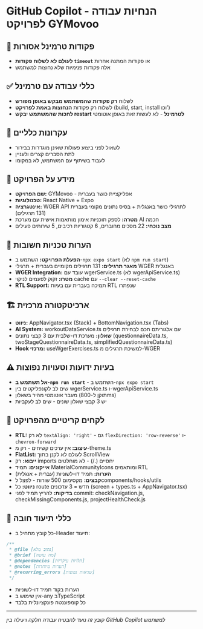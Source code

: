 # GitHub Copilot - הנחיות עבודה לפרויקט GYMovoo

## 🚫 פקודות טרמינל אסורות

- **לעולם לא לשלוח פקודות `timeout`** או פקודות המתנה אחרות
- אלה פקודות פנימיות שלא נחוצות למשתמש

## ✅ כללי עבודה עם טרמינל

- לשלוח **רק פקודות שהמשתמש מבקש באופן מפורש**
- לשלוח רק פקודות **הנחוצות באמת לפרויקט** (build, start, install וכו')
- **לחכות שהמשתמש יבקש restart לטרמינל** - לא לעשות זאת באופן אוטומטי

## 🎯 עקרונות כלליים

- לשאול לפני ביצוע פעולות שאינן מוגדרות בבירור
- לתת הסברים קצרים ולעניין
- לעבוד בשיתוף עם המשתמש, לא במקומו

## 📱 מידע על הפרויקט

- **שם הפרויקט:** GYMovoo - אפליקציית כושר בעברית
- **טכנולוגיות:** React Native + Expo
- **אינטגרציה:** WGER API לתרגילי כושר באנגלית + בסיס נתונים מקומי בעברית (131 תרגילים)
- **מטרה:** לספק תוכניות אימון מותאמות אישית עם מערכת AI חכמה
- **מצב נוכחי:** 22 מסכים מחוברים, 6 קטגוריות רכיבים, 5 שירותים פעילים

## 🔧 הערות טכניות חשובות

- **הפעלת הפרויקט:** השתמש ב-`npx expo start` (לא `npm run start`)
- **מאגר תרגילים:** 131 תרגילים מקומיים בעברית + תרגילי WGER באנגלית
- **WGER Integration:** עובד עם wgerService.ts (לא wgerApiService.ts)
- **מטרו:** זקוק לפעמים לניקוי cache עם `--clear --reset-cache`
- **RTL Support:** תמיכה בעברית עם בעיות RTL שנפתרו

## 🏗️ ארכיטקטורה מרכזית

- **ניווט:** AppNavigator.tsx (Stack) + BottomNavigation.tsx (Tabs)
- **AI System:** workoutDataService.ts עם אלגוריתם חכם לבחירת תרגילים
- **שאלון:** מערכת דו-שלבית עם 3 קבצי נתונים (questionnaireData.ts, twoStageQuestionnaireData.ts, simplifiedQuestionnaireData.ts)
- **Hook מרכזי:** useWgerExercises.ts למשיכת תרגילים מ-WGER

## ⚠️ בעיות ידועות וטעויות נפוצות

- **אל תשתמש ב-`npm run start`** - השתמש ב-`npx expo start`
- שים לב לקונפליקטים בין wgerService.ts ו-wgerApiService.ts
- מעבר אוטומטי מהיר בשאלון (תוקן ל-800ms)
- יש 3 קבצי שאלון שונים - שים לב לעקביות

## 🚨 לקחים קריטיים מהפרויקט

- **RTL:** לא רק `textAlign: 'right'` - גם `flexDirection: 'row-reverse'` ו-`chevron-forward`
- **עיצוב:** אין ערכים קשיחים - רק מ-theme.ts
- **FlatList:** לעולם לא לקנן בתוך ScrollView
- **ייבוא:** רק imports יחסיים (./) - לא מוחלטים
- **אייקונים:** תמיד MaterialCommunityIcons ומותאמים RTL
- **הערות:** תמיד דו-לשוניות (עברית + אנגלית)
- **קבצים:** מקסימום 500 שורות - לפצל לcomponents/hooks/utils
- **ניווט:** כל route חדש = 3 עדכונים (screen + types.ts + AppNavigator.tsx)
- **בדיקות:** להריץ תמיד לפני commit: checkNavigation.js, checkMissingComponents.js, projectHealthCheck.js

## 📝 כללי תיעוד חובה

- כל קובץ מתחיל ב-Header תיעוד:

```typescript
/**
 * @file [נתיב מלא]
 * @brief [מה עושה]
 * @dependencies [תלויות עיקריות]
 * @notes [הערות מיוחדות]
 * @recurring_errors [שגיאות נפוצות]
 */
```

- הערות בקוד תמיד דו-לשוניות
- אין שימוש ב-any בTypeScript
- כל קומפוננטה פונקציונלית בלבד

---

_קובץ זה נועד להבטיח עבודה חלקה ויעילה בין GitHub Copilot למשתמש_
